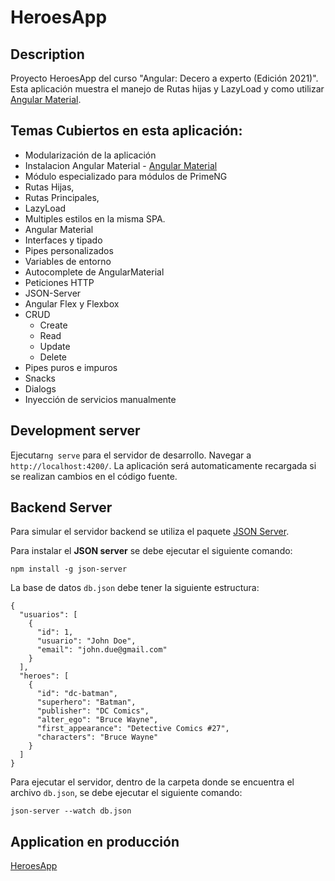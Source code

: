 # HeroesApp

## Description

Proyecto HeroesApp del curso "Angular: Decero a experto (Edición 2021)".  
Esta aplicación muestra el manejo de Rutas hijas y LazyLoad y como utilizar [Angular Material](https://material.angular.io/).

## Temas Cubiertos en esta aplicación:
* Modularización de la aplicación
* Instalacion Angular Material  - [Angular Material](https://material.angular.io/)
* Módulo especializado para módulos de PrimeNG
* Rutas Hijas,
* Rutas Principales,
* LazyLoad
* Multiples estilos en la misma SPA.
* Angular Material
* Interfaces y tipado
* Pipes personalizados
* Variables de entorno
* Autocomplete de AngularMaterial
* Peticiones HTTP
* JSON-Server
* Angular Flex y Flexbox
*  CRUD
   *  Create
    * Read
    * Update
    * Delete
* Pipes puros e impuros
* Snacks
* Dialogs
* Inyección de servicios manualmente

## Development server
Ejecutar`ng serve` para el servidor de desarrollo. Navegar a  `http://localhost:4200/`. La aplicación será automaticamente recargada si se realizan cambios en el código fuente.

## Backend Server
Para simular el servidor backend se utiliza el paquete [JSON Server](https://www.npmjs.com/package/json-server).  

Para instalar el **JSON server** se debe ejecutar el siguiente comando:
```text
npm install -g json-server
```

La base de datos ``db.json`` debe tener la siguiente estructura:

```json5
{
  "usuarios": [
    {
      "id": 1,
      "usuario": "John Doe",
      "email": "john.due@gmail.com"
    }
  ],
  "heroes": [
    {
      "id": "dc-batman",
      "superhero": "Batman",
      "publisher": "DC Comics",
      "alter_ego": "Bruce Wayne",
      "first_appearance": "Detective Comics #27",
      "characters": "Bruce Wayne"
    }
  ]
}
```
Para ejecutar el servidor, dentro de la carpeta donde se encuentra el archivo ``db.json``, se debe ejecutar el siguiente comando:

```text
json-server --watch db.json
```


## Application en producción
[HeroesApp](https://heroesapp-gabriel.netlify.app/404)
